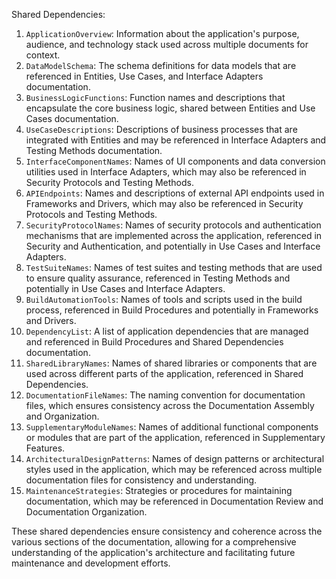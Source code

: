Shared Dependencies:

1. `ApplicationOverview`: Information about the application's purpose, audience, and technology stack used across multiple documents for context.
2. `DataModelSchema`: The schema definitions for data models that are referenced in Entities, Use Cases, and Interface Adapters documentation.
3. `BusinessLogicFunctions`: Function names and descriptions that encapsulate the core business logic, shared between Entities and Use Cases documentation.
4. `UseCaseDescriptions`: Descriptions of business processes that are integrated with Entities and may be referenced in Interface Adapters and Testing Methods documentation.
5. `InterfaceComponentNames`: Names of UI components and data conversion utilities used in Interface Adapters, which may also be referenced in Security Protocols and Testing Methods.
6. `APIEndpoints`: Names and descriptions of external API endpoints used in Frameworks and Drivers, which may also be referenced in Security Protocols and Testing Methods.
7. `SecurityProtocolNames`: Names of security protocols and authentication mechanisms that are implemented across the application, referenced in Security and Authentication, and potentially in Use Cases and Interface Adapters.
8. `TestSuiteNames`: Names of test suites and testing methods that are used to ensure quality assurance, referenced in Testing Methods and potentially in Use Cases and Interface Adapters.
9. `BuildAutomationTools`: Names of tools and scripts used in the build process, referenced in Build Procedures and potentially in Frameworks and Drivers.
10. `DependencyList`: A list of application dependencies that are managed and referenced in Build Procedures and Shared Dependencies documentation.
11. `SharedLibraryNames`: Names of shared libraries or components that are used across different parts of the application, referenced in Shared Dependencies.
12. `DocumentationFileNames`: The naming convention for documentation files, which ensures consistency across the Documentation Assembly and Organization.
13. `SupplementaryModuleNames`: Names of additional functional components or modules that are part of the application, referenced in Supplementary Features.
14. `ArchitecturalDesignPatterns`: Names of design patterns or architectural styles used in the application, which may be referenced across multiple documentation files for consistency and understanding.
15. `MaintenanceStrategies`: Strategies or procedures for maintaining documentation, which may be referenced in Documentation Review and Documentation Organization.

These shared dependencies ensure consistency and coherence across the various sections of the documentation, allowing for a comprehensive understanding of the application's architecture and facilitating future maintenance and development efforts.